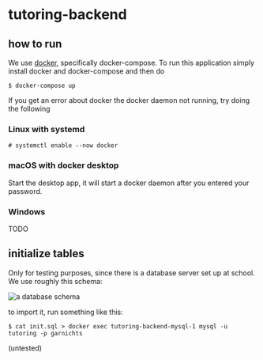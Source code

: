 # tutoring-backend

## how to run

We use [docker](https://docker.io), specifically docker-compose. To run this application simply install docker and docker-compose and then do

```
$ docker-compose up
```

If you get an error about docker the docker daemon not running, try doing the following

### Linux with systemd

```
# systemctl enable --now docker
```

### macOS with docker desktop

Start the desktop app, it will start a docker daemon after you entered your password.

### Windows

TODO

## initialize tables

Only for testing purposes, since there is a database server set up at school. We use roughly this schema:

![a database schema](https://i.imgur.com/jPXPxAk.jpg)

to import it, run something like this:

```
$ cat init.sql > docker exec tutoring-backend-mysql-1 mysql -u tutoring -p garnichts
```

(untested)
